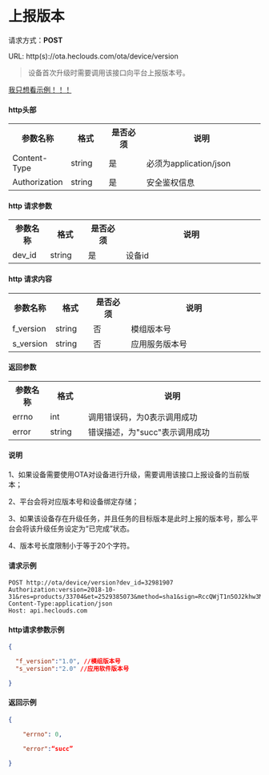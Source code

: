 ﻿<h1>上报版本</h1>

请求方式：**POST**

URL: http(s)://ota.heclouds.com/ota/device/version

>设备首次升级时需要调用该接口向平台上报版本号。

[我只想看示例！！！](#1)

#### http头部

<table>
<tr><th width="15%">参数名称</th><th width="15%">格式</th><th width="15%">是否必须</th><th>说明</th></tr>
<tr><td>Content-Type</td><td>string</td><td>是</td><td>必须为application/json</td></tr>
<tr><td>Authorization</td><td>string</td><td>是</td><td>安全鉴权信息</td></tr>
</table>

#### http 请求参数

<table>
<tr><th width="15%">参数名称</th><th width="15%">格式</th><th width="15%">是否必须</th><th>说明</th></tr>
<tr><td>dev_id</td><td>string</td><td>是</td><td>设备id</td></tr>
</table>

#### http 请求内容

<table>
<tr><th width="15%">参数名称</th><th width="15%">格式</th><th width="15%">是否必须</th><th>说明</th></tr>
<tr><td>f_version</td><td>string</td><td>否</td><td>模组版本号</td></tr>
<tr><td>s_version</td><td>string</td><td>否</td><td>应用服务版本号</td></tr>
</table>

#### 返回参数

<table>
<tr><th width="15%">参数名称</th><th width="15%">格式</th><th width="70%">说明</th></tr>
<tr><td>errno</td><td>int</td><td>调用错误码，为0表示调用成功</td></tr>
<tr><td>error</td><td> string</td><td>错误描述，为"succ"表示调用成功</td></tr>
</table>

#### 说明

1、如果设备需要使用OTA对设备进行升级，需要调用该接口上报设备的当前版本；

2、平台会将对应版本号和设备绑定存储；

3、如果该设备存在升级任务，并且任务的目标版本是此时上报的版本号，那么平台会将该升级任务设定为“已完成”状态。

4、版本号长度限制小于等于20个字符。

<h4 id="1">请求示例</h4>

```text
POST http://ota/device/version?dev_id=32981907
Authorization:version=2018-10-31&res=products/33704&et=2529385073&method=sha1&sign=RccQWjT1n5OJ2khw3M4aPckkiFs=
Content-Type:application/json
Host: api.heclouds.com

```

#### http请求参数示例

```json
{

  "f_version":"1.0", //模组版本号
  "s_version":"2.0" //应用软件版本号

}
```

#### 返回示例

```json
{

    "errno": 0,

    "error":“succ”

}
```